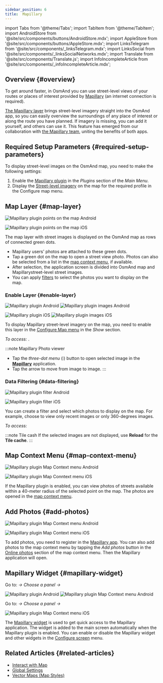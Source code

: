 ```yaml
---
sidebar_position: 6
title:  Mapillary
---
```


import Tabs from '@theme/Tabs';
import TabItem from '@theme/TabItem';
import AndroidStore from '@site/src/components/buttons/AndroidStore.mdx';
import AppleStore from '@site/src/components/buttons/AppleStore.mdx';
import LinksTelegram from '@site/src/components/_linksTelegram.mdx';
import LinksSocial from '@site/src/components/_linksSocialNetworks.mdx';
import Translate from '@site/src/components/Translate.js';
import InfoIncompleteArticle from '@site/src/components/_infoIncompleteArticle.mdx';


## Overview {#overview}

To get around faster, in OsmAnd you can use street-level views of your routes or places of interest provided by [Mapillary](https://www.mapillary.com/) (an internet connection is required).  

[The Mapillary layer](https://www.mapillary.com/) brings street-level imagery straight into the OsmAnd app, so you can easily overview the surroundings of any place of interest or along the route you have planned. If imagery is missing, you can add it yourself, and others can use it. This feature has emerged from our collaboration with [the Mapillary team](https://www.mapillary.com/about), uniting the benefits of both apps.


## Required Setup Parameters {#required-setup-parameters}

To display street-level images on the OsmAnd map, you need to make the following settings:

1. Enable the [Mapillary plugin](../plugins/#enable--disable) in the *Plugins* section of the *Main Menu*.
2. Display the [Street-level imagery](#enable-layer) on the map for the required profile in the Configure map menu.


## Map Layer {#map-layer}

<Tabs groupId="operating-systems" queryString="current-os">

<TabItem value="android" label="Android">

![Mapillary plugin points on the map Android](@site/static/img/plugins/mapillary/mapillary_plugin_points_android.png)

</TabItem>

<TabItem value="ios" label="iOS">

![Mapillary plugin points on the map iOS](@site/static/img/plugins/mapillary/mapillary_plugin_points_ios.png)

</TabItem>

</Tabs>

The map layer with street images is displayed on the OsmAnd map as rows of connected green dots.

- Mapillary users' photos are attached to these green dots.
- Tap a green dot on the map to open a street view photo. Photos can also be selected from a list in the [map context menu](#map-context-menu), if available.
- After selection, the application screen is divided into OsmAnd map and Mapillarystreet-level street images.
- You can apply [filters](#data-filtering) to select the photos you want to display on the map.


### Enable Layer {#enable-layer}

<Tabs groupId="operating-systems" queryString="current-os">

<TabItem value="android" label="Android">

![Mapillary plugin Android](@site/static/img/plugins/mapillary/mapilary_enable_layer_1_andr.png) ![Mapillary plugin images Android](@site/static/img/plugins/mapillary/mapilary_enable_layer_2_andr.png)

</TabItem>

<TabItem value="ios" label="iOS">

![Mapillary plugin iOS](@site/static/img/plugins/mapillary/Mapilary_street_level_imagery_ios.png) ![Mapillary plugin images iOS](@site/static/img/plugins/mapillary/mapillary_plugin_images_ios.png)

</TabItem>

</Tabs>

To display Mapillary street-level imagery on the map, you need to enable this layer in the [Configure Map menu](../map/configure-map-menu.md) in the *Show* section.  

*To access: <Translate ids="shared_string_menu,configure_map,street_level_imagery"/>*.  

:::note Mapillary Photo viewer

- Tap the *three-dot menu* (&#8285;) button to open selected image in the [**Mapillary**](https://www.mapillary.com/mobile-apps) application.
- Tap the arrow to move from image to image.
:::


### Data Filtering {#data-filtering}

<Tabs groupId="operating-systems" queryString="current-os">

<TabItem value="android" label="Android">

![Mapillary plugin filter Android](@site/static/img/plugins/mapillary/mapillary_config_map_filter_andr.png)

</TabItem>

<TabItem value="ios" label="iOS">

![Mapillary plugin filter iOS](@site/static/img/plugins/mapillary/mapillary_plugin_filter_ios.png)

</TabItem>

</Tabs>

You can create a filter and select which photos to display on the map. For example, choose to view only recent images or only 360-degrees images.  

*To access: <Translate ids="shared_string_menu,configure_map,street_level_imagery"/>*

:::note Tile cash
If the selected images are not displayed, use **Reload** for the **Tile cache**.
:::


## Map Context Menu {#map-context-menu}

<Tabs groupId="operating-systems" queryString="current-os">

<TabItem value="android" label="Android">

![Mapillary plugin Map Context menu Android](@site/static/img/plugins/mapillary/mapillary_plugin_context_menu_android.png)

</TabItem>

<TabItem value="ios" label="iOS">

![Mapillary plugin Map Conntext menu iOS](@site/static/img/plugins/mapillary/mapillary_plugin_context_menu_ios.png)

</TabItem>

</Tabs>

If the Mapillary plugin is enabled, you can view photos of streets available within a 40-meter radius of the selected point on the map. The photos are opened in the [map context menu](../map/map-context-menu.md#online-photos).


## Add Photos {#add-photos}

<Tabs groupId="operating-systems" queryString="current-os">

<TabItem value="android" label="Android">

![Mapillary plugin Map Context menu Android](@site/static/img/plugins/mapillary/mapillary_add_photos_andr.png)

</TabItem>

<TabItem value="ios" label="iOS">

![Mapillary plugin Map Context menu iOS](@site/static/img/plugins/mapillary/mapillary_add_photos_ios.png)

</TabItem>

</Tabs>

To add photos, you need to register in the [Mapillary app](https://www.mapillary.com/mobile-apps). You can also add photos to the map context menu by tapping the *Add photos* button in the [Online photos](../map/map-context-menu.md#online-photos) section of the map context menu. Then the Mapillary application will open.


## Mapillary Widget {#mapillary-widget}

<Tabs groupId="operating-systems" queryString="current-os">

<TabItem value="android" label="Android">

Go to: *<Translate android="true" ids="shared_string_menu,map_widget_config,shared_string_widgets"/> → Choose a panel → <Translate android="true" ids="mapillary"/>*

![Mapillary plugin Android](@site/static/img/plugins/mapillary/mapillary_widget_1_andr.png)  ![Mapillary plugin Map Context menu Android](@site/static/img/plugins/mapillary/mapillary_widget_2_andr.png)

</TabItem>

<TabItem value="ios" label="iOS">

Go to: *<Translate ios="true" ids="shared_string_menu,layer_map_appearance,shared_string_widgets"/> → Choose a panel → <Translate ios="true" ids="mapillary"/>*

![Mapillary plugin Map Context menu iOS](@site/static/img/plugins/mapillary/mapillary_app_activation_ios.png)

</TabItem>

</Tabs>

The [Mapillary widget](../widgets/info-widgets.md#mapillary-widget) is used to get quick access to the Mapillary application. The widget is added to the main screen automatically when the Mapillary plugin is enabled. You can enable or disable the Mapillary widget and other widgets in the [Configure screen](../widgets/configure-screen.md) menu.


## Related Articles {#related-articles}

- [Interact with Map](../../user/map/interact-with-map.md)
- [Global Settings](../../user/personal/global-settings.md)
- [Vector Maps (Map Styles)](../../user/map/vector-maps.md)


